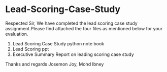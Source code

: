 # Lead-Scoring-Case-Study
Respected Sir, 
  We have completed the lead scoring case study assignment.Please find attached the four files as mentioned below for your evaluation.

1. Lead Scoring Case Study python note book
2. Lead Scoring ppt
3. Executive Summary Report on leading scoring case study


Thanks and regards Josemon Joy, Mohd Ibney
